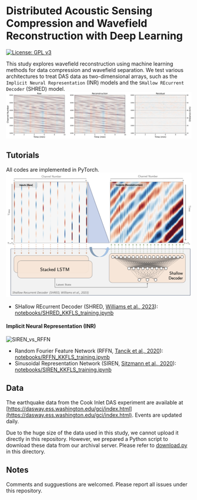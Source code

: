 # Distributed Acoustic Sensing Compression and Wavefield Reconstruction with Deep Learning
[![License: GPL v3](https://img.shields.io/badge/License-GPLv3-blue.svg)](https://www.gnu.org/licenses/gpl-3.0)

This study explores wavefield reconstruction using machine learning methods for data compression and wavefield separation. We test various architectures to treat DAS data as two-dimensional arrays, such as the `Implicit Neural Representation` (INR) models and the `SHallow REcurrent Decoder` (SHRED) model.
![](./figures/reconstruction.png)

## Tutorials
All codes are implemented in PyTorch.
![SHRED](./figures/shred.png)
- SHallow REcurrent Decoder (SHRED, [Williams et al., 2023](https://arxiv.org/abs/2301.12011)): [notebooks/SHRED_KKFLS_training.ipynb](./notebooks/SHRED_KKFLS_training.ipynb)

#### Implicit Neural Representation (INR)
![SIREN_vs_RFFN](./figures/siren_vs_rffn_50_40epoch.gif)
- Random Fourier Feature Network (RFFN, [Tancik et al., 2020](https://arxiv.org/abs/2006.10739)): [notebooks/RFFN_KKFLS_training.ipynb](./notebooks/RFFN_KKFLS_training.ipynb)
- Sinusoidal Representation Network (SIREN, [Sitzmann et al., 2020](https://arxiv.org/abs/2006.09661)): [notebooks/SIREN_KKFLS_training.ipynb](./notebooks/SIREN_KKFLS_training.ipynb)

## Data
The earthquake data from the Cook Inlet DAS experiment are available at [https://dasway.ess.washington.edu/gci/index.html](https://dasway.ess.washington.edu/gci/index.html). Events are updated daily.

Due to the huge size of the data used in this study, we cannot upload it directly in this repository. However, we prepared a Python script to download these data from our archival server. Please refer to [download.py](./data/download.py) in this directory.

## Notes
Comments and sugguestions are welcomed. Please report all issues under this repository.